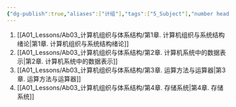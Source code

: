 ```yaml
---
{"dg-publish":true,"aliases":["计组"],"tags":["5_Subject"],"number headings":"auto, first-level 1, max 6, A.1.","Created-Date":"2023-08-13 10:52:50","Modified-Date":"2024-04-18 11:53:22","permalink":"/A01_Lessons/Ab03_计算机组织与体系结构/计算机组织与体系结构/","dgPassFrontmatter":true}
---
```





1. [[A01_Lessons/Ab03_计算机组织与体系结构/第1章. 计算机组织与系统结构绪论\|第1章. 计算机组织与系统结构绪论]]
2. [[A01_Lessons/Ab03_计算机组织与体系结构/第2章. 计算机系统中的数据表示\|第2章. 计算机系统中的数据表示]]
3. [[A01_Lessons/Ab03_计算机组织与体系结构/第3章. 运算方法与运算器\|第3章. 运算方法与运算器]]
4. [[A01_Lessons/Ab03_计算机组织与体系结构/第4章. 存储系统\|第4章. 存储系统]]





	






